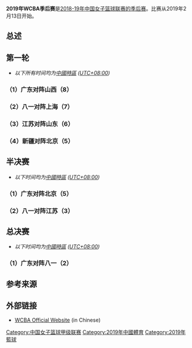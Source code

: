 **2019年WCBA季后赛**是[2018-19年中国女子篮球联赛的季后赛](../Page/2018-19年中国女子篮球联赛.md "wikilink")。比赛从2019年2月13日开始。

## 总述

## 第一轮

  -
    *以下所有时间均为[中國時區](../Page/中國時區.md "wikilink")
    ([UTC+08:00](../Page/UTC+08:00.md "wikilink"))*

### （1）广东对阵山西（8）

### （2）八一对阵上海（7）

### （3）江苏对阵山东（6）

### （4）新疆对阵北京（5）

## 半决赛

  -
    *以下时间均为[中國時區](../Page/中國時區.md "wikilink")
    ([UTC+08:00](../Page/UTC+08:00.md "wikilink"))*

### （1）广东对阵北京（5）

### （2）八一对阵江苏（3）

## 总决赛

  -
    *以下时间均为[中國時區](../Page/中國時區.md "wikilink")
    ([UTC+08:00](../Page/UTC+08:00.md "wikilink"))*

### （1）广东对阵八一（2）

## 参考来源

## 外部链接

  - [WCBA Official
    Website](http://www.cba.net.cn/cbastats/wcba/default.aspx) (in
    Chinese)

[Category:中国女子篮球甲级联赛](https://zh.wikipedia.org/wiki/Category:中国女子篮球甲级联赛 "wikilink")
[Category:2019年中國體育](https://zh.wikipedia.org/wiki/Category:2019年中國體育 "wikilink")
[Category:2019年籃球](https://zh.wikipedia.org/wiki/Category:2019年籃球 "wikilink")